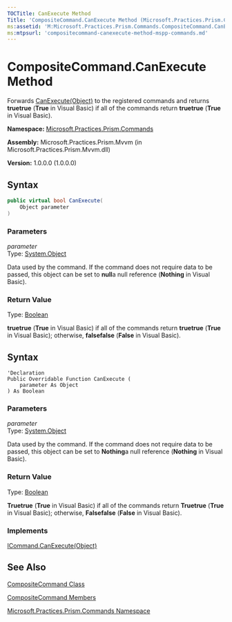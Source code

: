 ```yaml
---
TOCTitle: CanExecute Method
Title: 'CompositeCommand.CanExecute Method (Microsoft.Practices.Prism.Commands)'
ms:assetid: 'M:Microsoft.Practices.Prism.Commands.CompositeCommand.CanExecute(System.Object)'
ms:mtpsurl: 'compositecommand-canexecute-method-mspp-commands.md'
---
```


# CompositeCommand.CanExecute Method

Forwards [CanExecute(Object)](http://msdn.microsoft.com/en-us/library/ms604093) to the registered commands and returns **truetrue** (**True** in Visual Basic) if all of the commands return **truetrue** (**True** in Visual Basic).

**Namespace:** [Microsoft.Practices.Prism.Commands](/patterns-practices/reference/mspp-commands-namespace)

**Assembly:** Microsoft.Practices.Prism.Mvvm (in Microsoft.Practices.Prism.Mvvm.dll)

**Version:** 1.0.0.0 (1.0.0.0)

## Syntax

```C#
public virtual bool CanExecute(
	Object parameter
)
```

### Parameters

*parameter*  
Type: [System.Object](http://msdn.microsoft.com/en-us/library/e5kfa45b)

Data used by the command. If the command does not require data to be passed, this object can be set to **null**a null reference (**Nothing** in Visual Basic).

### Return Value

Type: [Boolean](http://msdn.microsoft.com/en-us/library/a28wyd50)

**truetrue** (**True** in Visual Basic) if all of the commands return **truetrue** (**True** in Visual Basic); otherwise, **falsefalse** (**False** in Visual Basic).

## Syntax

```VB
'Declaration
Public Overridable Function CanExecute ( 
	parameter As Object
) As Boolean
```

### Parameters

*parameter*  
Type: [System.Object](http://msdn.microsoft.com/en-us/library/e5kfa45b)

Data used by the command. If the command does not require data to be passed, this object can be set to **Nothing**a null reference (**Nothing** in Visual Basic).

### Return Value

Type: [Boolean](http://msdn.microsoft.com/en-us/library/a28wyd50)

**Truetrue** (**True** in Visual Basic) if all of the commands return **Truetrue** (**True** in Visual Basic); otherwise, **Falsefalse** (**False** in Visual Basic).

### Implements

[ICommand.CanExecute(Object)](http://msdn.microsoft.com/en-us/library/ms604093)

## See Also

[CompositeCommand Class](/patterns-practices/reference/compositecommand-class-mspp-commands)

[CompositeCommand Members](/patterns-practices/reference/compositecommand-members-mspp-commands)

[Microsoft.Practices.Prism.Commands Namespace](/patterns-practices/reference/mspp-commands-namespace)
